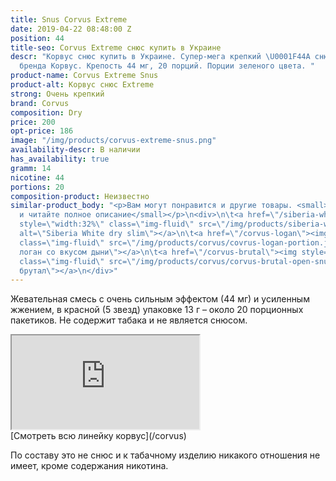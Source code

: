```yaml
---
title: Snus Corvus Extreme
date: 2019-04-22 08:48:00 Z
position: 44
title-seo: Corvus Extreme снюс купить в Украине
descr: "Корвус снюс купить в Украине. Супер-мега крепкий \U0001F44A снюс от Российского
  бренда Корвус. Крепость 44 мг, 20 порций. Порции зеленого цвета. "
product-name: Corvus Extreme Snus
product-alt: Корвус снюс Extreme
strong: Очень крепкий
brand: Corvus
composition: Dry
price: 200
opt-price: 186
image: "/img/products/corvus-extreme-snus.png"
availability-descr: В наличии
has_availability: true
gramm: 14
nicotine: 44
portions: 20
composition-product: Неизвестно
similar-product_body: "<p>Вам могут понравится и другие товары. <small>Жмите на картинки
  и читайте полное описание</small></p>\n<div>\n\t<a href=\"/siberia-white-dry-slim\"><img
  style=\"width:32%\" class=\"img-fluid\" src=\"/img/products/siberia-white-dry-slim/siberia-open-and-cryo.jpg\"
  alt=\"Siberia White dry slim\"></a>\n\t<a href=\"/corvus-logan\"><img style=\"width:32%\"
  class=\"img-fluid\" src=\"/img/products/corvus/covrus-logan-portion.jpg\" alt=\"Корвус
  логан со вкусом дыни\"></a>\n\t<a href=\"/corvus-brutal\"><img style=\"width:32%\"
  class=\"img-fluid\" src=\"/img/products/corvus/corvus-brutal-open-snus.jpg\" alt=\"Корвус
  брутал\"></a>\n</div>"
---
```


Жевательная смесь с очень сильным эффектом (44 мг) и усиленным жжением, в красной (5 звезд) упаковке 13 г – около 20 порционных пакетиков. Не содержит табака и не является снюсом.

<div class="embed-responsive embed-responsive-16by9 mb-3">
  <iframe class="embed-responsive-item" src="https://www.youtube.com/embed/FLI3lSHdF1g" allowfullscreen></iframe>
</div>
[Смотреть всю линейку корвус](/corvus)

По составу это не снюс и к табачному изделию никакого отношения не имеет, кроме содержания никотина.